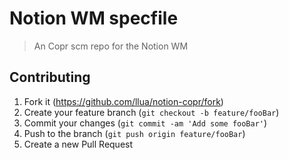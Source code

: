 # Notion WM specfile
> An Copr scm repo for the Notion WM

## Contributing

1. Fork it (<https://github.com/llua/notion-copr/fork>)
2. Create your feature branch (`git checkout -b feature/fooBar`)
3. Commit your changes (`git commit -am 'Add some fooBar'`)
4. Push to the branch (`git push origin feature/fooBar`)
5. Create a new Pull Request
